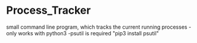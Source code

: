 # Process_Tracker
small command line program, which tracks the current running processes
-only works with python3
-psutil is required "pip3 install psutil"

